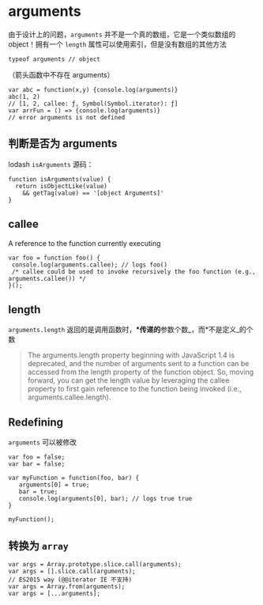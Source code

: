 # arguments

由于设计上的问题，`arguments` 并不是一个真的数组，它是一个类似数组的 object！拥有一个 `length` 属性可以使用索引，但是没有数组的其他方法

```text
typeof arguments // object
```

（箭头函数中不存在 arguments）

```text
var abc = function(x,y) {console.log(arguments)}
abc(1, 2)
// [1, 2, callee: ƒ, Symbol(Symbol.iterator): ƒ]
var arrFun = () => {console.log(arguments)}
// error arguments is not defined
```

## 判断是否为 arguments

lodash `isArguments` 源码：

```text
function isArguments(value) {
  return isObjectLike(value) 
    && getTag(value) == '[object Arguments]'
}
```

## callee

A reference to the function currently executing

```text
var foo = function foo() {
 console.log(arguments.callee); // logs foo()
 /* callee could be used to invoke recursively the foo function (e.g., arguments.callee()) */
}();
```

## length

`arguments.length` 返回的是调用函数时，**\*传递的**参数个数_，而\*不是定义_的个数

> The arguments.length property beginning with JavaScript 1.4 is deprecated, and the number of arguments sent to a function can be accessed from the length property of the function object. So, moving forward, you can get the length value by leveraging the callee property to first gain reference to the function being invoked \(i.e., arguments.callee.length\).

## Redefining

`arguments` 可以被修改

```text
var foo = false;
var bar = false;

var myFunction = function(foo, bar) {
   arguments[0] = true;
   bar = true;
   console.log(arguments[0], bar); // logs true true
}

myFunction();
```

## 转换为 `array`

```text
var args = Array.prototype.slice.call(arguments);
var args = [].slice.call(arguments);
// ES2015 way (@@iterator IE 不支持)
var args = Array.from(arguments);
var args = [...arguments];
```

